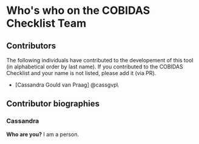 # Who's who on the COBIDAS Checklist Team

## Contributors

The following individuals have contributed to the developement of this tool (in alphabetical order by last name). 
If you contributed to the COBIDAS Checklist and your name is not listed, please add it (via PR).

* [Cassandra Gould van Praag] @cassgvp\

## Contributor biographies
### Cassandra 

**Who are you?**
I am a person. 
